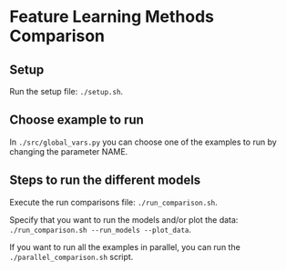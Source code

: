 # Feature Learning Methods Comparison
## Setup

Run the setup file: ``./setup.sh``.

## Choose example to run

In ``./src/global_vars.py`` you can choose one of the examples to run by changing the parameter NAME.

## Steps to run the different models

Execute the run comparisons file: ``./run_comparison.sh``.

Specify that you want to run the models and/or plot the data: ``./run_comparison.sh --run_models --plot_data``.
 
If you want to run all the examples in parallel, you can run the ``./parallel_comparison.sh`` script.
